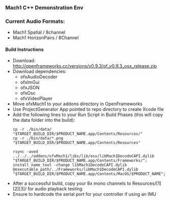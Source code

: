 ### Mach1 C++ Demonstration Env
### 
### 
### Current Audio Formats:
 - Mach1 Spatial / 8channel
 - Mach1 HorizonPairs / 8Channel

#### Build Instructions
 - Download: http://openframeworks.cc/versions/v0.9.3/of_v0.9.3_osx_release.zip
 - Download dependencies: 
	- ofxAudioDecoder
	- ofxImGui
	- ofxJSON
	- ofxOsc
	- ofxVideoPlayer
- Move ofxMach1 to your addons directory in OpenFrameworks
- Use ProjectGenerator App pointed to repo directory to create Xcode file 
- Add the following lines to your Run Script in Build Phases (this will copy the data folder into the build): 
    ```
    cp -r ./bin/data/ "$TARGET_BUILD_DIR/$PRODUCT_NAME.app/Contents/Resources/"
    cp -r ./bin/data/*.png "$TARGET_BUILD_DIR/$PRODUCT_NAME.app/Contents/Resources"
    
    rsync -aved  ../../../addons/ofxMach1/libs/lib/osx/libMach1DecodeCAPI.dylib "$TARGET_BUILD_DIR/$PRODUCT_NAME.app/Contents/Frameworks/";
	install_name_tool -change libMach1DecodeCAPI.dylib @executable_path/../Frameworks/libMach1DecodeCAPI.dylib "$TARGET_BUILD_DIR/$PRODUCT_NAME.app/Contents/MacOS/$PRODUCT_NAME";
    ```
- After a successful build, copy your 8x mono channels to Resources/[1][2][3]/ for audio playback testing
- Ensure to hardcode the serial port for your controller if using an IMU
